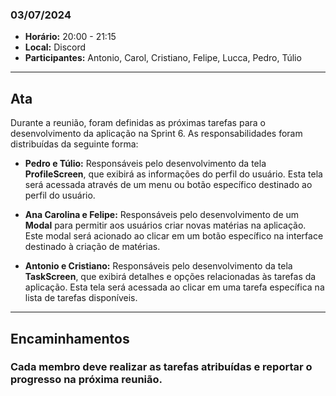 ### 03/07/2024

- **Horário:** 20:00 - 21:15
- **Local:** Discord
- **Participantes:** Antonio, Carol, Cristiano, Felipe, Lucca, Pedro, Túlio

---

## Ata

Durante a reunião, foram definidas as próximas tarefas para o desenvolvimento da aplicação na Sprint 6. As responsabilidades foram distribuídas da seguinte forma:

- **Pedro e Túlio:** Responsáveis pelo desenvolvimento da tela **ProfileScreen**, que exibirá as informações do perfil do usuário. Esta tela será acessada através de um menu ou botão específico destinado ao perfil do usuário.

- **Ana Carolina e Felipe:** Responsáveis pelo desenvolvimento de um **Modal** para permitir aos usuários criar novas matérias na aplicação. Este modal será acionado ao clicar em um botão específico na interface destinado à criação de matérias.

- **Antonio e Cristiano:** Responsáveis pelo desenvolvimento da tela **TaskScreen**, que exibirá detalhes e opções relacionadas às tarefas da aplicação. Esta tela será acessada ao clicar em uma tarefa específica na lista de tarefas disponíveis.

---

## Encaminhamentos

### Cada membro deve realizar as tarefas atribuídas e reportar o progresso na próxima reunião.
